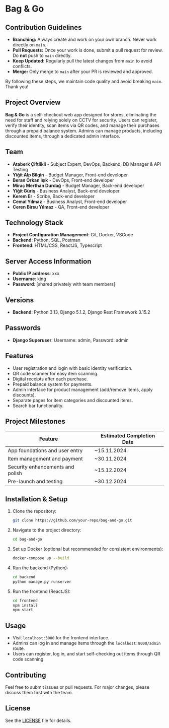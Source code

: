 # Bag & Go

## Contribution Guidelines

- **Branching:** Always create and work on your own branch. Never work directly on `main`.
- **Pull Requests:** Once your work is done, submit a pull request for review. Do **not** push to `main` directly.
- **Keep Updated:** Regularly pull the latest changes from `main` to avoid conflicts.
- **Merge:** Only merge to `main` after your PR is reviewed and approved.

By following these steps, we maintain code quality and avoid breaking `main`. Thank you!


## Project Overview
**Bag & Go** is a self-checkout web app designed for stores, eliminating the need for staff and relying solely on CCTV for security. Users can register, verify their identity, scan items via QR codes, and manage their purchases through a prepaid balance system. Admins can manage products, including discounted items, through a dedicated admin interface.

## Team
- **Ataberk Çiftlikli** - Subject Expert, DevOps, Backend, DB Manager & API Testing
- **Yiğit Alp Bilgin** - Budget Manager, Front-end developer
- **Beran Orkan Işık** - DevOps, Front-end developer
- **Miraç Merthan Durdağ** - Budget Manager, Back-end developer
- **Yiğit Güriş** - Business Analyst, Back-end developer
- **Kerem Er** - Scribe, Back-end developer
- **Cemal Yılmaz** - Business Analyst, Front-end developer
- **Ceren Birsu Yılmaz** - QA, Front-end developer

## Technology Stack
- **Project Configuration Management**: Git, Docker, VSCode
- **Backend**: Python, SQL, Postman
- **Frontend**: HTML/CSS, ReactJS, Typescript

## Server Access Information
- **Public IP address**: xxx
- **Username**: king
- **Password**: [shared privately with team members]

## Versions
- **Backend**: Python 3.13, Django 5.1.2, Django Rest Framework 3.15.2

## Passwords
- **Django Superuser**: Username: admin, Password: admin

## Features
- User registration and login with basic identity verification.
- QR code scanner for easy item scanning.
- Digital receipts after each purchase.
- Prepaid balance system for payments.
- Admin interface for product management (add/remove items, apply discounts).
- Separate pages for item categories and discounted items.
- Search bar functionality.

## Project Milestones
| Feature                          | Estimated Completion Date |
|-----------------------------------|---------------------------|
| App foundations and user entry    | ~15.11.2024               |
| Item management and payment       | ~30.11.2024               |
| Security enhancements and polish  | ~15.12.2024               |
| Pre-launch and testing            | ~30.12.2024               |

## Installation & Setup
1. Clone the repository:
    ```bash
    git clone https://github.com/your-repo/bag-and-go.git
    ```
2. Navigate to the project directory:
    ```bash
    cd bag-and-go
    ```
3. Set up Docker (optional but recommended for consistent environments):
    ```bash
    docker-compose up --build
    ```
4. Run the backend (Python):
    ```bash
    cd backend
    python manage.py runserver
    ```
5. Run the frontend (ReactJS):
    ```bash
    cd frontend
    npm install
    npm start
    ```

## Usage
- Visit `localhost:3000` for the frontend interface.
- Admins can log in and manage items through the `localhost:8000/admin` route.
- Users can register, log in, and start self-checking out items through QR code scanning.

## Contributing
Feel free to submit issues or pull requests. For major changes, please discuss them first with the team.

## License
See the [LICENSE](LICENSE) file for details.

